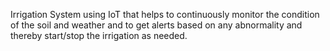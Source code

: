 Irrigation System using IoT that helps to continuously monitor the condition of the soil and weather and to get alerts based on any abnormality and thereby start/stop the irrigation as needed.
